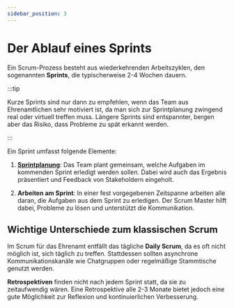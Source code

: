```yaml
---
sidebar_position: 3
---
```


# Der Ablauf eines Sprints

Ein Scrum-Prozess besteht aus wiederkehrenden Arbeitszyklen, den sogenannten **Sprints**, die typischerweise 2-4 Wochen
dauern.

:::tip

Kurze Sprints sind nur dann zu empfehlen, wenn das Team aus Ehrenamtlichen sehr motiviert ist, da man sich
zur Sprintplanung zwingend real oder virtuell treffen muss. Längere Sprints sind entspannter, bergen aber das
Risiko, dass Probleme zu spät erkannt werden.

:::

Ein Sprint umfasst folgende Elemente:

1. [**Sprintplanung**](05-scrum-planning.md): Das Team plant gemeinsam, welche Aufgaben im kommenden Sprint erledigt
   werden sollen. Dabei wird auch das Ergebnis präsentiert und Feedback von Stakeholdern eingeholt.

2. **Arbeiten am Sprint**: In einer fest vorgegebenen Zeitspanne arbeiten alle daran, die Aufgaben aus dem Sprint zu
   erledigen. Der Scrum Master hilft dabei, Probleme zu lösen und unterstützt die Kommunikation.

## Wichtige Unterschiede zum klassischen Scrum

Im Scrum für das Ehrenamt entfällt das tägliche **Daily Scrum**, da es oft nicht möglich ist, sich täglich zu treffen.
Stattdessen sollten asynchrone Kommunikationskanäle wie Chatgruppen oder regelmäßige Stammtische genutzt werden.

**Retrospektiven** finden nicht nach jedem Sprint statt, da sie zu zeitaufwendig wären. Eine Retrospektive alle 2-3
Monate bietet jedoch eine gute Möglichkeit zur Reflexion und kontinuierlichen Verbesserung.